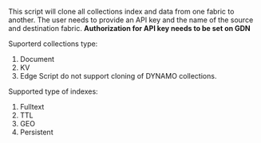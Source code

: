 This script will clone all collections index and data from one fabric to another.
The user needs to provide an API key and the name of the source and destination fabric.
**Authorization for API key needs to be set on GDN**

Suporterd collections type: 
1. Document
2. KV
3. Edge
Script do not support cloning of DYNAMO collections.

Supported type of indexes: 
1. Fulltext
2. TTL
3. GEO
4. Persistent
